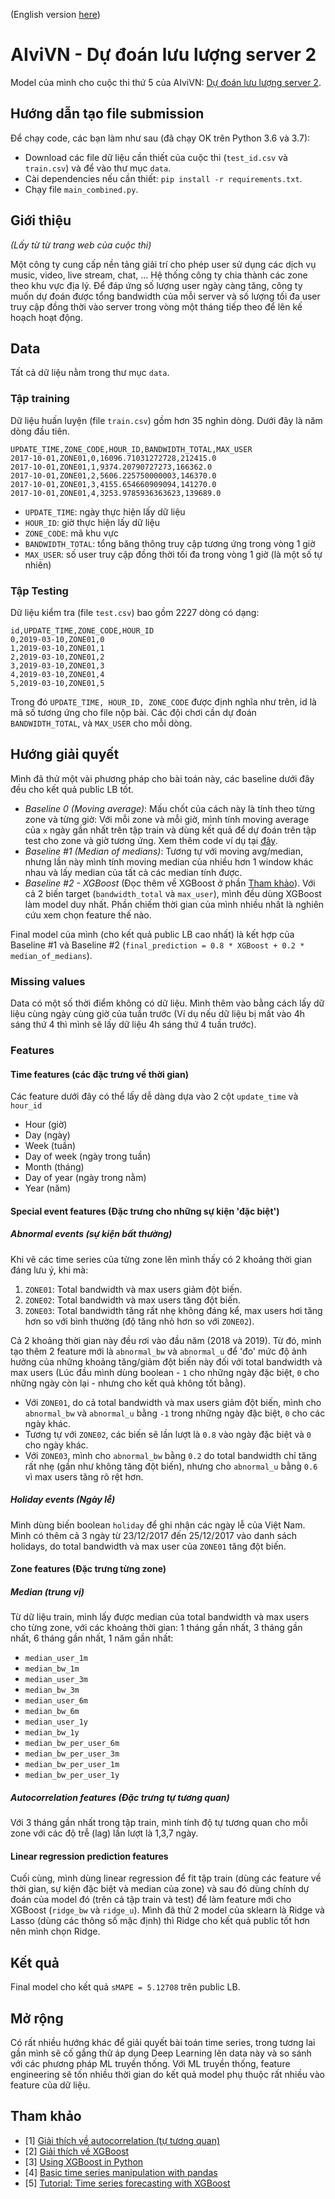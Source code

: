 (English version [here](README.md))
# AIviVN - Dự đoán lưu lượng server 2
Model của mình cho cuộc thi thứ 5 của AIviVN: [Dự đoán lưu lượng server 2](https://www.aivivn.com/contests/5). 

## Hướng dẫn tạo file submission
Để chạy code, các bạn làm như sau (đã chạy OK trên Python 3.6 và 3.7):
- Download các file dữ liệu cần thiết của cuộc thi (`test_id.csv` và `train.csv`) và để vào thư mục `data`.
- Cài dependencies nếu cần thiết: `pip install -r requirements.txt`.
- Chạy file `main_combined.py`.

## Giới thiệu
*(Lấy từ từ trang web của cuộc thi)*

Một công ty cung cấp nền tảng giải trí cho phép user sử dụng các dịch vụ music, video, live stream, chat, … Hệ thống công ty chia thành các zone theo khu vực địa lý. Để đáp ứng số lượng user ngày càng tăng, công ty muốn dự đoán được tổng bandwidth của mỗi server và số lượng tối đa user truy cập đồng thời vào server trong vòng một tháng tiếp theo để lên kế hoạch hoạt động.

## Data
Tất cả dữ liệu nằm trong thư mục `data`.
### Tập training
Dữ liệu huấn luyện (file `train.csv`) gồm hơn 35 nghìn dòng. Dưới đây là năm dòng đầu tiên.

```csv
UPDATE_TIME,ZONE_CODE,HOUR_ID,BANDWIDTH_TOTAL,MAX_USER
2017-10-01,ZONE01,0,16096.71031272728,212415.0
2017-10-01,ZONE01,1,9374.20790727273,166362.0
2017-10-01,ZONE01,2,5606.225750000003,146370.0
2017-10-01,ZONE01,3,4155.654660909094,141270.0
2017-10-01,ZONE01,4,3253.9785936363623,139689.0
```

- `UPDATE_TIME`: ngày thực hiện lấy dữ liệu
- `HOUR_ID`: giờ thực hiện lấy dữ liệu
- `ZONE_CODE`: mã khu vực
- `BANDWIDTH_TOTAL`: tổng băng thông truy cập tương ứng trong vòng 1 giờ
- `MAX_USER`: số user truy cập đồng thời tối đa trong vòng 1 giờ (là một số tự nhiên)

### Tập Testing 
Dữ liệu kiểm tra (file `test.csv`) bao gồm 2227 dòng có dạng:

```csv
id,UPDATE_TIME,ZONE_CODE,HOUR_ID
0,2019-03-10,ZONE01,0
1,2019-03-10,ZONE01,1
2,2019-03-10,ZONE01,2
3,2019-03-10,ZONE01,3
4,2019-03-10,ZONE01,4
5,2019-03-10,ZONE01,5
```
Trong đó `UPDATE_TIME, HOUR_ID, ZONE_CODE` được định nghĩa như trên, id là mã số tương ứng cho file nộp bài. Các đội chơi cần dự đoán `BANDWIDTH_TOTAL`, và `MAX_USER` cho mỗi dòng.

## Hướng giải quyết
Mình đã thử một vài phương pháp cho bài toán này, các baseline dưới đây đều cho kết quả public LB tốt.
- *Baseline 0 (Moving average)*: Mấu chốt của cách này là tính theo từng zone và từng giờ: Với mỗi zone và mỗi giờ, mình tính moving average của `x` ngày gần nhất trên tập train và dùng kết quả để dự đoán trên tập test cho zone và giờ tương ứng. Xem thêm code ví dụ tại [đây](https://forum.machinelearningcoban.com/t/aivivn-bandwidth-prediction-baseline-with-moving-average/5488).
- *Baseline #1 (Median of medians)*: Tương tự với moving avg/median, nhưng lần này mình tính moving median của nhiều hơn 1 window khác nhau và lấy median của tất cả các median tính được.
- *Baseline #2 - XGBoost* (Đọc thêm về XGBoost ở phần [Tham khảo](#tham-khảo)). Với cả 2 biến target (`bandwidth_total` và `max_user`), mình đều dùng XGBoost làm model duy nhất. Phần chiếm thời gian của mình nhiều nhất là nghiên cứu xem chọn feature thế nào.

Final model của mình (cho kết quả public LB cao nhất) là kết hợp của Baseline #1 và Baseline #2 (`final_prediction = 0.8 * XGBoost + 0.2 * median_of_medians`).

### Missing values
Data có một số thời điểm không có dữ liệu. Mình thêm vào bằng cách lấy dữ liệu cùng ngày cùng giờ của tuần trước (Ví dụ nếu dữ liệu bị mất vào 4h sáng thứ 4 thì mình sẽ lấy dữ liệu 4h sáng thứ 4 tuần trước).

### Features
#### Time features (các đặc trưng về thời gian)
Các feature dưới đây có thể lấy dễ dàng dựa vào 2 cột `update_time` và `hour_id`
- Hour (giờ)
- Day (ngày)
- Week (tuần)
- Day of week (ngày trong tuần)
- Month (tháng)
- Day of year (ngày trong nằm)
- Year (năm)

#### Special event features (Đặc trưng cho những sự kiện 'đặc biệt')
##### Abnormal events (sự kiện bất thường)
Khi vẽ các time series của từng zone lên mình thấy có 2 khoảng thời gian đáng lưu ý, khi mà:
1. `ZONE01`: Total bandwidth và max users giảm đột biến.
2. `ZONE02`: Total bandwidth và max users tăng đột biến.
3. `ZONE03`: Total bandwidth tăng rất nhẹ không đáng kể, max users hơi tăng hơn so với bình thường (độ tăng nhỏ hơn so với `ZONE02`).

Cả 2 khoảng thời gian này đều rơi vào đầu năm (2018 và 2019). Từ đó, mình tạo thêm 2 feature mới là `abnormal_bw` và `abnormal_u` để 'đo' mức độ ảnh hưởng của những khoảng tăng/giảm đột biến này đối với total bandwidth và max users (Lúc đầu mình dùng boolean - `1` cho những ngày đặc biệt, `0` cho những ngày còn lại - nhưng cho kết quả không tốt bằng). 
- Với `ZONE01`, do cả total bandwidth và max users giảm đột biến, mình cho `abnormal_bw` và `abnormal_u` bằng `-1` trong những ngày đặc biệt, `0` cho các ngày khác. 
- Tương tự với `ZONE02`, các biến sẽ lần lượt là `0.8` vào ngày đặc biệt và `0` cho ngày khác. 
- Với `ZONE03`, mình cho `abnormal_bw` bằng `0.2`  do total bandwidth chỉ tăng rất nhẹ (gần như không tăng đột biến), nhưng cho `abnormal_u` bằng `0.6` vì max users tăng rõ rệt hơn.

##### Holiday events (Ngày lễ)
Mình dùng biến boolean `holiday` để ghi nhận các ngày lễ của Việt Nam. Mình có thêm cả 3 ngày từ 23/12/2017 đến 25/12/2017 vào danh sách holidays, do total bandwidth và max user của `ZONE01` tăng đột biến.

#### Zone features (Đặc trưng từng zone)
##### Median (trung vị)
Từ dữ liệu train, mình lấy được median của total bandwidth và max users cho từng zone, với các khoảng thời gian: 1 tháng gần nhất, 3 tháng gần nhất, 6 tháng gần nhất, 1 năm gần nhất:
- `median_user_1m` 
- `median_bw_1m`  
- `median_user_3m` 
- `median_bw_3m` 
- `median_user_6m` 
- `median_bw_6m` 
- `median_user_1y` 
- `median_bw_1y`
- `median_bw_per_user_6m`
- `median_bw_per_user_3m`
- `median_bw_per_user_1m`
- `median_bw_per_user_1y`

##### Autocorrelation features (Đặc trưng tự tương quan)
Với 3 tháng gần nhất trong tập train, mình tính độ tự tương quan cho mỗi zone với các độ trễ (lag) lần lượt là 1,3,7 ngày.

#### Linear regression prediction features
Cuối cùng, mình dùng linear regression để fit tập train (dùng các feature về thời gian, sự kiện đặc biệt và median của zone) và sau đó dùng chính dự đoán của model đó (trên cả tập train và test) để làm feature mới cho XGBoost (`ridge_bw` và `ridge_u`). Mình đã thử 2 model của sklearn là Ridge và Lasso (dùng các thông số mặc định) thì Ridge cho kết quả public tốt hơn nên mình chọn Ridge.


## Kết quả
Final model cho kết quả `sMAPE = 5.12708` trên public LB.

## Mở rộng
Có rất nhiều hướng khác để giải quyết bài toán time series, trong tương lai gần mình sẽ cố gắng thử áp dụng Deep Learning lên data này và so sánh với các phương pháp ML truyền thống. Với ML truyền thống, feature engineering sẽ tốn nhiều thời gian do kết quả model phụ thuộc rất nhiều vào feature của dữ liệu.

## Tham khảo
- [1] [Giải thích về autocorrelation (tự tương quan)](https://amorfati.xyz/hoc/nhan-dang-va-xu-ly-hien-tuong-tu-tuong-quan-autocorrelation-trong-ols)
- [2] [Giải thích về XGBoost](https://towardsdatascience.com/xgboost-mathematics-explained-58262530904a)
- [3] [Using XGBoost in Python](https://www.datacamp.com/community/tutorials/xgboost-in-python)
- [4] [Basic time series manipulation with pandas](https://towardsdatascience.com/basic-time-series-manipulation-with-pandas-4432afee64ea)
- [5] [Tutorial: Time series forecasting with XGBoost](https://www.kaggle.com/robikscube/tutorial-time-series-forecasting-with-xgboost)

